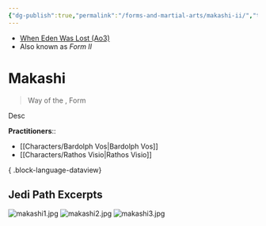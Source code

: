 ```yaml
---
{"dg-publish":true,"permalink":"/forms-and-martial-arts/makashi-ii/","tags":["form","unfinished"]}
---
```


- [When Eden Was Lost (Ao3)](https://archiveofourown.org/works/19334440/chapters/45992584)
- Also known as *Form II*
# Makashi 
>Way of the , Form

Desc

**Practitioners**::
- [[Characters/Bardolph Vos\|Bardolph Vos]]
- [[Characters/Rathos Visio\|Rathos Visio]]

{ .block-language-dataview}
## Jedi Path Excerpts
![makashi1.jpg](/img/user/Photos/makashi1.jpg)
![makashi2.jpg](/img/user/Photos/makashi2.jpg)
![makashi3.jpg](/img/user/Photos/makashi3.jpg)